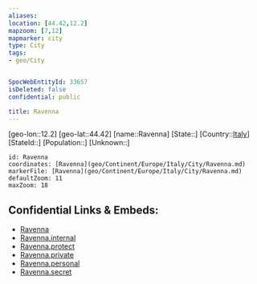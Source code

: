 ```yaml
---
aliases: 
location: [44.42,12.2]
mapzoom: [7,12] 
mapmarker: city 
type: City
tags:
- geo/City


SpocWebEntityId: 33657
isDeleted: false
confidential: public

title: Ravenna
---
```

[geo-lon::12.2]
[geo-lat::44.42]
[name::Ravenna]
[State::]
[Country::[Italy](geo/Continent/Europe/Italy.md)]
[StateId::]
[Population::]
[Unknown::]


```leaflet
id: Ravenna
coordinates: [Ravenna](geo/Continent/Europe/Italy/City/Ravenna.md)
markerFile: [Ravenna](geo/Continent/Europe/Italy/City/Ravenna.md)
defaultZoom: 11 
maxZoom: 18
```


## Confidential Links & Embeds: 
- [Ravenna](../../../../../../_public/geo/Continent/Europe/Italy/City/Ravenna.md) 
- [Ravenna.internal](../../../../../../_internal/geo/Continent/Europe/Italy/City/Ravenna.internal.md) 
- [Ravenna.protect](../../../../../../_protect/geo/Continent/Europe/Italy/City/Ravenna.protect.md) 
- [Ravenna.private](../../../../../../_private/geo/Continent/Europe/Italy/City/Ravenna.private.md) 
- [Ravenna.personal](../../../../../../_personal/geo/Continent/Europe/Italy/City/Ravenna.personal.md) 
- [Ravenna.secret](../../../../../../_secret/geo/Continent/Europe/Italy/City/Ravenna.secret.md) 
